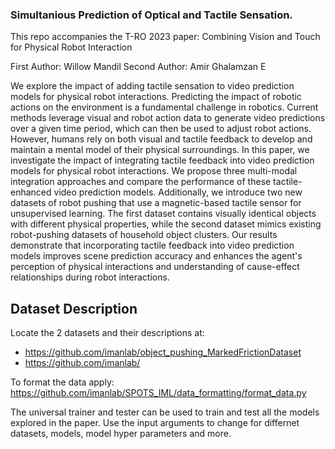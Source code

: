 ### Simultanious Prediction of Optical and Tactile Sensation.

This repo accompanies the T-RO 2023 paper: Combining Vision and Touch for Physical Robot Interaction

First Author: Willow Mandil
Second Author: Amir Ghalamzan E

We explore the impact of adding tactile sensation to video prediction models for physical robot interactions. 
Predicting the impact of robotic actions on the environment is a fundamental challenge in robotics. Current methods leverage visual and robot action data to generate video predictions over a given time period, which can then be used to adjust robot actions. However, humans rely on both visual and tactile feedback to develop and maintain a mental model of their physical surroundings. 
In this paper, we investigate the impact of integrating tactile feedback into video prediction models for physical robot interactions. We propose three multi-modal integration approaches and compare the performance of these tactile-enhanced video prediction models. Additionally, we introduce two new datasets of robot pushing that use a magnetic-based tactile sensor for unsupervised learning. The first dataset contains visually identical objects with different physical properties, while the second dataset mimics existing robot-pushing datasets of household object clusters. 
Our results demonstrate that incorporating tactile feedback into video prediction models improves scene prediction accuracy and enhances the agent's perception of physical interactions and understanding of cause-effect relationships during robot interactions. 


## Dataset Description
Locate the 2 datasets and their descriptions at: 
  - https://github.com/imanlab/object_pushing_MarkedFrictionDataset
  - https://github.com/imanlab/

To format the data apply: https://github.com/imanlab/SPOTS_IML/data_formatting/format_data.py

The universal trainer and tester can be used to train and test all the models explored in the paper. Use the input arguments to change for differnet datasets, models, model hyper parameters and more.



